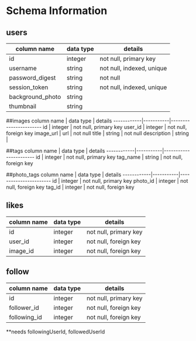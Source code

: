 # Schema Information

## users
column name     | data type | details
----------------|-----------|-----------------------
id              | integer   | not null, primary key
username        | string    | not null, indexed, unique
password_digest | string    | not null
session_token   | string    | not null, indexed, unique
background_photo| string    |
thumbnail       | string    |

##images
column name | data type | details
------------|-----------|-----------------------
id          | integer   | not null, primary key
user_id     | integer   | not null, foreign key
image_url   | url       | not null
title       | string    | not null
description | string    |

##tags
column name | data type | details
------------|-----------|-----------------------
id          | integer   | not null, primary key
tag_name    | string    | not null, foreign key

##photo_tags
column name | data type | details
------------|-----------|-----------------------
id          | integer   | not null, primary key
photo_id    | integer   | not null, foreign key
tag_id      | integer   | not null, foreign key

## likes
column name | data type | details
------------|-----------|-----------------------
id          | integer   | not null, primary key
user_id     | integer   | not null, foreign key
image_id    | integer   | not null, foreign key

## follow
column name | data type | details
------------|-----------|-----------------------
id          | integer   | not null, primary key
follower_id | integer   | not null, foreign key
following_id| integer   | not null, foreign key
**needs followingUserId, followedUserId
